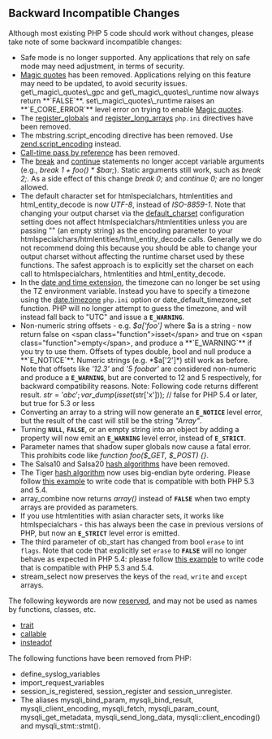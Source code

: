 Backward Incompatible Changes
-----------------------------

Although most existing PHP 5 code should work without changes, please
take note of some backward incompatible changes:

-   <span class="simpara"> Safe mode is no longer supported. Any
    applications that rely on safe mode may need adjustment, in terms of
    security. </span>
-   <span class="simpara">
    <a href="/security/magicquotes.html" class="link">Magic quotes</a>
    has been removed. Applications relying on this feature may need to
    be updated, to avoid security issues. </span> <span class="simpara">
    <span class="function">get\_magic\_quotes\_gpc</span> and <span
    class="function">get\_magic\_quotes\_runtime</span> now always
    return **`FALSE`**. <span
    class="function">set\_magic\_quotes\_runtime</span> raises an
    **`E_CORE_ERROR`** level error on trying to enable
    <a href="/security/magicquotes.html" class="link">Magic quotes</a>.
    </span>
-   <span class="simpara"> The
    <a href="/ini/core.html#ini.register-globals" class="link">register_globals</a>
    and
    <a href="/ini/core.html#ini.register-long-arrays" class="link">register_long_arrays</a>
    `php.ini` directives have been removed. </span>
-   <span class="simpara"> The mbstring.script\_encoding directive has
    been removed. Use
    <a href="/ini/core.html#ini.zend.script-encoding" class="link">zend.script_encoding</a>
    instead. </span>
-   <span class="simpara">
    <a href="/language/references/pass.html" class="link">Call-time pass by reference</a>
    has been removed. </span>
-   <span class="simpara"> The
    <a href="/control-structures/break.html" class="link">break</a> and
    <a href="/control-structures/continue.html" class="link">continue</a>
    statements no longer accept variable arguments (e.g., *break 1 +
    foo() \* $bar;*). Static arguments still work, such as *break 2;*.
    As a side effect of this change *break 0;* and *continue 0;* are no
    longer allowed. </span>
-   <span class="simpara"> The default character set for <span
    class="function">htmlspecialchars</span>, <span
    class="function">htmlentities</span> and <span
    class="function">html\_entity\_decode</span> is now *UTF-8*, instead
    of *ISO-8859-1*. Note that changing your output charset via the
    <a href="/ini/core.html#ini.default-charset" class="link">default_charset</a>
    configuration setting does not affect htmlspecialchars/htmlentities
    unless you are passing "" (an empty string) as the encoding
    parameter to your <span
    class="function">htmlspecialchars</span>/<span
    class="function">htmlentities</span>/<span
    class="function">html\_entity\_decode</span> calls. Generally we do
    not recommend doing this because you should be able to change your
    output charset without affecting the runtime charset used by these
    functions. The safest approach is to explicitly set the charset on
    each call to <span class="function">htmlspecialchars</span>, <span
    class="function">htmlentities</span> and <span
    class="function">html\_entity\_decode</span>. </span>
-   <span class="simpara"> In the
    <a href="/book/datetime.html" class="link">date and time extension</a>,
    the timezone can no longer be set using the TZ environment variable.
    Instead you have to specify a timezone using the
    <a href="/datetime/setup.html#" class="link">date.timezone</a>
    `php.ini` option or <span
    class="function">date\_default\_timezone\_set</span> function. PHP
    will no longer attempt to guess the timezone, and will instead fall
    back to "UTC" and issue a **`E_WARNING`**. </span>
-   <span class="simpara"> Non-numeric string offsets - e.g.
    *$a\['foo'\]* where $a is a string - now return false on <span
    class="function">isset</span> and true on <span
    class="function">empty</span>, and produce a **`E_WARNING`** if you
    try to use them. Offsets of types double, bool and null produce a
    **`E_NOTICE`**. Numeric strings (e.g. *$a\['2'\]*) still work as
    before. Note that offsets like *'12.3'* and *'5 foobar'* are
    considered non-numeric and produce a **`E_WARNING`**, but are
    converted to 12 and 5 respectively, for backward compatibility
    reasons. </span> <span class="simpara"> Note: Following code returns
    different result. </span> <span class="simpara">
    $str='abc';var\_dump(isset($str\['x'\])); // false for PHP 5.4 or
    later, but true for 5.3 or less </span>
-   <span class="simpara"> Converting an array to a string will now
    generate an **`E_NOTICE`** level error, but the result of the cast
    will still be the string *"Array"*. </span>
-   <span class="simpara"> Turning **`NULL`**, **`FALSE`**, or an empty
    string into an object by adding a property will now emit an
    **`E_WARNING`** level error, instead of **`E_STRICT`**. </span>
-   <span class="simpara"> Parameter names that shadow super globals now
    cause a fatal error. This prohibits code like *function foo($\_GET,
    $\_POST) {}*. </span>
-   <span class="simpara"> The Salsa10 and Salsa20
    <a href="/book/hash.html" class="link">hash algorithms</a> have been
    removed. </span>
-   <span class="simpara"> The Tiger
    <a href="/book/hash.html" class="link">hash algorithm</a> now uses
    big-endian byte ordering. Please follow
    <a href="/ref/hash.html#Calculate%20pre%20PHP-5.4%20tiger%20hashes%20with%20PHP-5.4%20and%20higher" class="link">this example</a>
    to write code that is compatible with both PHP 5.3 and 5.4. </span>
-   <span class="simpara"> <span class="function">array\_combine</span>
    now returns *array()* instead of **`FALSE`** when two empty arrays
    are provided as parameters. </span>
-   <span class="simpara"> If you use <span
    class="function">htmlentities</span> with asian character sets, it
    works like <span class="function">htmlspecialchars</span> - this has
    always been the case in previous versions of PHP, but now an
    **`E_STRICT`** level error is emitted. </span>
-   <span class="simpara"> The third parameter of <span
    class="function">ob\_start</span> has changed from <span
    class="type">bool</span> `erase` to <span class="type">int</span>
    `flags`. Note that code that explicitly set `erase` to **`FALSE`**
    will no longer behave as expected in PHP 5.4: please follow
    <a href="/ref/outcontrol.html#Creating%20an%20uneraseable%20output%20buffer%20in%20a%20way%20compatible%20with%20both%20PHP%205.3%20and%205.4" class="link">this example</a>
    to write code that is compatible with PHP 5.3 and 5.4. </span>
-   <span class="simpara"> <span class="function">stream\_select</span>
    now preserves the keys of the `read`, `write` and `except` <span
    class="type">array</span>s. </span>

The following keywords are now
<a href="/reserved.html" class="link">reserved</a>, and may not be used
as names by functions, classes, etc.

-   <span class="simpara">
    <a href="/language/oop5/traits.html" class="link">trait</a> </span>
-   <span class="simpara">
    <a href="/language/types/callable.html" class="link">callable</a>
    </span>
-   <span class="simpara">
    <a href="/language/oop5/traits.html" class="link">insteadof</a>
    </span>

The following functions have been removed from PHP:

-   <span class="simpara"> <span
    class="function">define\_syslog\_variables</span> </span>
-   <span class="simpara"> <span
    class="function">import\_request\_variables</span> </span>
-   <span class="simpara"> <span
    class="function">session\_is\_registered</span>, <span
    class="function">session\_register</span> and <span
    class="function">session\_unregister</span>. </span>
-   <span class="simpara"> The aliases <span
    class="function">mysqli\_bind\_param</span>, <span
    class="function">mysqli\_bind\_result</span>, <span
    class="function">mysqli\_client\_encoding</span>, <span
    class="function">mysqli\_fetch</span>, <span
    class="function">mysqli\_param\_count</span>, <span
    class="function">mysqli\_get\_metadata</span>, <span
    class="function">mysqli\_send\_long\_data</span>,
    mysqli::client\_encoding() and mysqli\_stmt::stmt(). </span>
